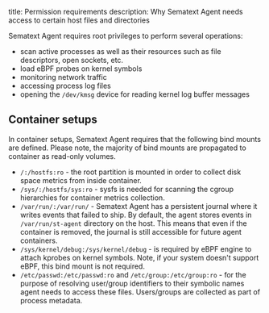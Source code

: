 title: Permission requirements
description: Why Sematext Agent needs access to certain host files and directories

Sematext Agent requires root privileges to perform several operations:

- scan active processes as well as their resources such as file descriptors, open sockets, etc.
- load eBPF probes on kernel symbols
- monitoring network traffic
- accessing process log files
- opening the `/dev/kmsg` device for reading kernel log buffer messages

## Container setups

In container setups, Sematext Agent requires that the following bind mounts are defined. Please note, the majority of bind mounts are propagated to container as read-only volumes.

- `/:/hostfs:ro` - the root partition is mounted in order to collect disk space metrics from inside container.
- `/sys/:/hostfs/sys:ro` - sysfs is needed for scanning the cgroup hierarchies for container metrics collection.
-  `/var/run/:/var/run/` - Sematext Agent has a persistent journal where it writes events that failed to ship. By default, the agent stores events in `/var/run/st-agent` directory on the host. This means that even if the container is removed, the journal is still accessible for future agent containers.
- `/sys/kernel/debug:/sys/kernel/debug` - is required by eBPF engine to attach kprobes on kernel symbols. Note, if your system doesn't support eBPF, this bind mount is not required.
- `/etc/passwd:/etc/passwd:ro` and `/etc/group:/etc/group:ro` - for the purpose of resolving user/group identifiers to their symbolic names agent needs to access these files. Users/groups are collected as part of process metadata.
